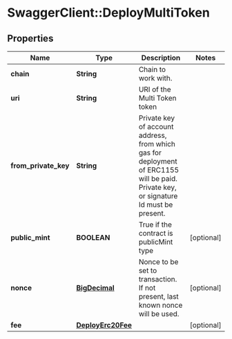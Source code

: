 # SwaggerClient::DeployMultiToken

## Properties
Name | Type | Description | Notes
------------ | ------------- | ------------- | -------------
**chain** | **String** | Chain to work with. | 
**uri** | **String** | URI of the Multi Token token | 
**from_private_key** | **String** | Private key of account address, from which gas for deployment of ERC1155 will be paid. Private key, or signature Id must be present. | 
**public_mint** | **BOOLEAN** | True if the contract is publicMint type | [optional] 
**nonce** | [**BigDecimal**](BigDecimal.md) | Nonce to be set to transaction. If not present, last known nonce will be used. | [optional] 
**fee** | [**DeployErc20Fee**](DeployErc20Fee.md) |  | [optional] 

